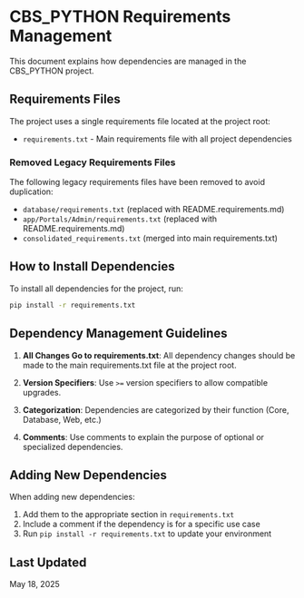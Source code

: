 # CBS_PYTHON Requirements Management

This document explains how dependencies are managed in the CBS_PYTHON project.

## Requirements Files

The project uses a single requirements file located at the project root:

- `requirements.txt` - Main requirements file with all project dependencies

### Removed Legacy Requirements Files

The following legacy requirements files have been removed to avoid duplication:

- `database/requirements.txt` (replaced with README.requirements.md)
- `app/Portals/Admin/requirements.txt` (replaced with README.requirements.md)
- `consolidated_requirements.txt` (merged into main requirements.txt)

## How to Install Dependencies

To install all dependencies for the project, run:

```bash
pip install -r requirements.txt
```

## Dependency Management Guidelines

1. **All Changes Go to requirements.txt**: All dependency changes should be made to the main requirements.txt file at the project root.

2. **Version Specifiers**: Use `>=` version specifiers to allow compatible upgrades.

3. **Categorization**: Dependencies are categorized by their function (Core, Database, Web, etc.)

4. **Comments**: Use comments to explain the purpose of optional or specialized dependencies.

## Adding New Dependencies

When adding new dependencies:

1. Add them to the appropriate section in `requirements.txt`
2. Include a comment if the dependency is for a specific use case
3. Run `pip install -r requirements.txt` to update your environment

## Last Updated

May 18, 2025
